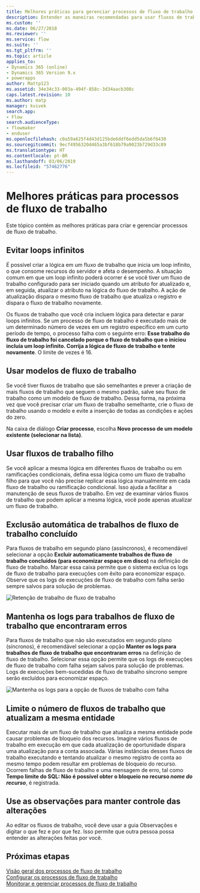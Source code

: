 ```yaml
---
title: Melhores práticas para gerenciar processos de fluxo de trabalho | Microsoft Docs
description: Entender as maneiras recomendadas para usar fluxos de trabalho
ms.custom: ''
ms.date: 06/27/2018
ms.reviewer: ''
ms.service: flow
ms.suite: ''
ms.tgt_pltfrm: ''
ms.topic: article
applies_to:
- Dynamics 365 (online)
- Dynamics 365 Version 9.x
- powerapps
author: Mattp123
ms.assetid: 34e34c33-003a-494f-858c-3d34aacb308c
caps.latest.revision: 10
ms.author: matp
manager: kvivek
search.app:
- Flow
search.audienceType:
- flowmaker
- enduser
ms.openlocfilehash: c0a59a625f4d43d125bde6ddf6edd5da5b6f6430
ms.sourcegitcommit: 9ecf4956320d465a3bf618b79a9023b729d33c89
ms.translationtype: HT
ms.contentlocale: pt-BR
ms.lasthandoff: 03/06/2019
ms.locfileid: "57462776"
---
```

# <a name="best-practices-for-workflow-processes"></a>Melhores práticas para processos de fluxo de trabalho

Este tópico contém as melhores práticas para criar e gerenciar processos de fluxo de trabalho.  
  
<a name="BKMK_AvoidInfiniteLoops"></a>   
## <a name="avoid-infinite-loops"></a>Evitar loops infinitos  
 É possível criar a lógica em um fluxo de trabalho que inicia um loop infinito, o que consome recursos do servidor e afeta o desempenho. A situação comum em que um loop infinito poderá ocorrer é se você tiver um fluxo de trabalho configurado para ser iniciado quando um atributo for atualizado e, em seguida, atualizar o atributo na lógica do fluxo de trabalho. A ação de atualização dispara o mesmo fluxo de trabalho que atualiza o registro e dispara o fluxo de trabalho novamente.  
  
 Os fluxos de trabalho que você cria incluem lógica para detectar e parar loops infinitos. Se um processo de fluxo de trabalho é executado mais de um determinado número de vezes em um registro específico em um curto período de tempo, o processo falha com o seguinte erro: **Esse trabalho do fluxo de trabalho foi cancelado porque o fluxo de trabalho que o iniciou incluía um loop infinito. Corrija a lógica de fluxo de trabalho e tente novamente**. O limite de vezes é 16.  
  
<a name="BKMK_UseWorkflowTemplates"></a>   
## <a name="use-workflow-templates"></a>Usar modelos de fluxo de trabalho  
 Se você tiver fluxos de trabalho que são semelhantes e prever a criação de mais fluxos de trabalho que seguem o mesmo padrão, salve seu fluxo de trabalho como um modelo de fluxo de trabalho. Dessa forma, na próxima vez que você precisar criar um fluxo de trabalho semelhante, crie o fluxo de trabalho usando o modelo e evite a inserção de todas as condições e ações do zero.  
  
 Na caixa de diálogo **Criar processo**, escolha **Novo processo de um modelo existente (selecionar na lista)**.  
  
<a name="BKMK_UseChildWorkflows"></a>   
## <a name="use-child-workflows"></a>Usar fluxos de trabalho filho  
 Se você aplicar a mesma lógica em diferentes fluxos de trabalho ou em ramificações condicionais, defina essa lógica como um fluxo de trabalho filho para que você não precise replicar essa lógica manualmente em cada fluxo de trabalho ou ramificação condicional. Isso ajuda a facilitar a manutenção de seus fluxos de trabalho. Em vez de examinar vários fluxos de trabalho que podem aplicar a mesma lógica, você pode apenas atualizar um fluxo de trabalho.  
  
## <a name="automatically-delete-completed-workflow-jobs"></a>Exclusão automática de trabalhos de fluxo de trabalho concluído
Para fluxos de trabalho em segundo plano (assíncronos), é recomendável selecionar a opção **Excluir automaticamente trabalhos de fluxo de trabalho concluídos (para economizar espaço em disco)** na definição de fluxo de trabalho. Marcar essa caixa permite que o sistema exclua os logs de fluxo de trabalho para execuções com êxito para economizar espaço. Observe que os logs de execuções de fluxo de trabalho com falha serão sempre salvos para solução de problemas.  

![Retenção de trabalho de fluxo de trabalho](media/workflow-job-retention.png)

<a name="BKMK_AutoDeleteCompletedWorkflowJobs"></a>   
## <a name="keep-logs-for-workflow-jobs-that-encountered-errors"></a>Mantenha os logs para trabalhos de fluxo de trabalho que encontraram erros  
Para fluxos de trabalho que não são executados em segundo plano (síncronos), é recomendável selecionar a opção **Manter os logs para trabalhos de fluxo de trabalho que encontraram erros** na definição de fluxo de trabalho. Selecionar essa opção permite que os logs de execuções de fluxo de trabalho com falha sejam salvos para solução de problemas. Logs de execuções bem-sucedidas de fluxo de trabalho síncrono sempre serão excluídos para economizar espaço.   

![Mantenha os logs para a opção de fluxos de trabalho com falha](media/keep-logs-for-workflows.png)

## <a name="limit-the-number-of-workflows-that-update-the-same-entity"></a>Limite o número de fluxos de trabalho que atualizam a mesma entidade
Executar mais de um fluxo de trabalho que atualiza a mesma entidade pode causar problemas de bloqueio dos recursos. Imagine vários fluxos de trabalho em execução em que cada atualização de oportunidade dispara uma atualização para a conta associada. Várias instâncias desses fluxos de trabalho executando e tentando atualizar o mesmo registro de conta ao mesmo tempo podem resultar em problemas de bloqueio do recurso. Ocorrem falhas de fluxo de trabalho e uma mensagem de erro, tal como **Tempo limite do SQL: Não é possível obter o bloqueio no recurso _nome do recurso_**, é registrada. 

  
<a name="BKMK_DocumentChangesUsingNotes"></a>   
## <a name="use-notes-to-keep-track-of-changes"></a>Use as observações para manter controle das alterações  
 Ao editar os fluxos de trabalho, você deve usar a guia Observações e digitar o que fez e por que fez. Isso permite que outra pessoa possa entender as alterações feitas por você.  
  
## <a name="next-steps"></a>Próximas etapas  
 [Visão geral dos processos de fluxo de trabalho](workflow-processes.md)   
 [Configurar os processos de fluxo de trabalho](configure-workflow-steps.md)   
 [Monitorar e gerenciar processos de fluxo de trabalho](monitor-manage-processes.md)
   
